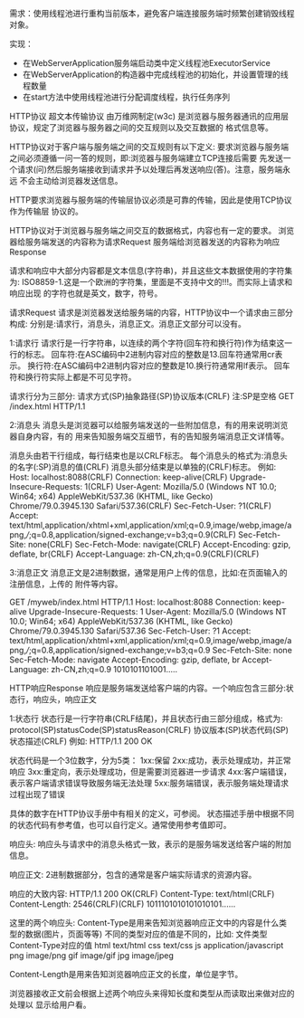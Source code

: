需求：使用线程池进行重构当前版本，避免客户端连接服务端时频繁创建销毁线程对象。

实现：
- 在WebServerApplication服务端启动类中定义线程池ExecutorService
- 在WebServerApplication的构造器中完成线程池的初始化，并设置管理的线程数量
- 在start方法中使用线程池进行分配调度线程，执行任务序列

HTTP协议  超文本传输协议 由万维网制定(w3c)
是浏览器与服务器通讯的应用层协议，规定了浏览器与服务器之间的交互规则以及交互数据的
格式信息等。

HTTP协议对于客户端与服务端之间的交互规则有以下定义:
要求浏览器与服务端之间必须遵循一问一答的规则，即:浏览器与服务端建立TCP连接后需要
先发送一个请求(问)然后服务端接收到请求并予以处理后再发送响应(答)。注意，服务端永远
不会主动给浏览器发送信息。

HTTP要求浏览器与服务端的传输层协议必须是可靠的传输，因此是使用TCP协议作为传输层
协议的。


HTTP协议对于浏览器与服务端之间交互的数据格式，内容也有一定的要求。
浏览器给服务端发送的内容称为请求Request
服务端给浏览器发送的内容称为响应Response

请求和响应中大部分内容都是文本信息(字符串)，并且这些文本数据使用的字符集为:
ISO8859-1.这是一个欧洲的字符集，里面是不支持中文的!!!。而实际上请求和响应出现
的字符也就是英文，数字，符号。

请求Request
请求是浏览器发送给服务端的内容，HTTP协议中一个请求由三部分构成:
分别是:请求行，消息头，消息正文。消息正文部分可以没有。


1:请求行
请求行是一行字符串，以连续的两个字符(回车符和换行符)作为结束这一行的标志。
回车符:在ASC编码中2进制内容对应的整数是13.回车符通常用cr表示。
换行符:在ASC编码中2进制内容对应的整数是10.换行符通常用lf表示。
回车符和换行符实际上都是不可见字符。

请求行分为三部分:
请求方式(SP)抽象路径(SP)协议版本(CRLF)    注:SP是空格
GET /index.html HTTP/1.1


2:消息头
消息头是浏览器可以给服务端发送的一些附加信息，有的用来说明浏览器自身内容，有的
用来告知服务端交互细节，有的告知服务端消息正文详情等。

消息头由若干行组成，每行结束也是以CRLF标志。
每个消息头的格式为:消息头的名字(:SP)消息的值(CRLF)
消息头部分结束是以单独的(CRLF)标志。
例如:
Host: localhost:8088(CRLF)
Connection: keep-alive(CRLF)
Upgrade-Insecure-Requests: 1(CRLF)
User-Agent: Mozilla/5.0 (Windows NT 10.0; Win64; x64) AppleWebKit/537.36 (KHTML, like Gecko) Chrome/79.0.3945.130 Safari/537.36(CRLF)
Sec-Fetch-User: ?1(CRLF)
Accept: text/html,application/xhtml+xml,application/xml;q=0.9,image/webp,image/apng,*/*;q=0.8,application/signed-exchange;v=b3;q=0.9(CRLF)
Sec-Fetch-Site: none(CRLF)
Sec-Fetch-Mode: navigate(CRLF)
Accept-Encoding: gzip, deflate, br(CRLF)
Accept-Language: zh-CN,zh;q=0.9(CRLF)(CRLF)


3:消息正文
消息正文是2进制数据，通常是用户上传的信息，比如:在页面输入的注册信息，上传的
附件等内容。


GET /myweb/index.html HTTP/1.1
Host: localhost:8088
Connection: keep-alive
Upgrade-Insecure-Requests: 1
User-Agent: Mozilla/5.0 (Windows NT 10.0; Win64; x64) AppleWebKit/537.36 (KHTML, like Gecko) Chrome/79.0.3945.130 Safari/537.36
Sec-Fetch-User: ?1
Accept: text/html,application/xhtml+xml,application/xml;q=0.9,image/webp,image/apng,*/*;q=0.8,application/signed-exchange;v=b3;q=0.9
Sec-Fetch-Site: none
Sec-Fetch-Mode: navigate
Accept-Encoding: gzip, deflate, br
Accept-Language: zh-CN,zh;q=0.9
1010101101001.....


HTTP响应Response
响应是服务端发送给客户端的内容。一个响应包含三部分:状态行，响应头，响应正文

1:状态行
状态行是一行字符串(CRLF结尾)，并且状态行由三部分组成，格式为:
protocol(SP)statusCode(SP)statusReason(CRLF)
协议版本(SP)状态代码(SP)状态描述(CRLF)
例如:
HTTP/1.1 200 OK

状态代码是一个3位数字，分为5类：
1xx:保留
2xx:成功，表示处理成功，并正常响应
3xx:重定向，表示处理成功，但是需要浏览器进一步请求
4xx:客户端错误，表示客户端请求错误导致服务端无法处理
5xx:服务端错误，表示服务端处理请求过程出现了错误

具体的数字在HTTP协议手册中有相关的定义，可参阅。
状态描述手册中根据不同的状态代码有参考值，也可以自行定义。通常使用参考值即可。


响应头:
响应头与请求中的消息头格式一致，表示的是服务端发送给客户端的附加信息。

响应正文:
2进制数据部分，包含的通常是客户端实际请求的资源内容。

响应的大致内容:
HTTP/1.1 200 OK(CRLF)
Content-Type: text/html(CRLF)
Content-Length: 2546(CRLF)(CRLF)
1011101010101010101......

这里的两个响应头:
Content-Type是用来告知浏览器响应正文中的内容是什么类型的数据(图片，页面等等)
不同的类型对应的值是不同的，比如:
文件类型              Content-Type对应的值
html          text/html
css           text/css
js            application/javascript
png           image/png
gif           image/gif
jpg           image/jpeg


Content-Length是用来告知浏览器响应正文的长度，单位是字节。

浏览器接收正文前会根据上述两个响应头来得知长度和类型从而读取出来做对应的处理以
显示给用户看。















